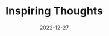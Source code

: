 ---
slug: thought-for-the-day
title: "Inspiring Thoughts"
date: 2022-12-27
excerpt: 'What matters in this life more than winning for ourselves, is helping others win.'
tags: [Inspiration, Motivation, Quotes, Thoughts]
---